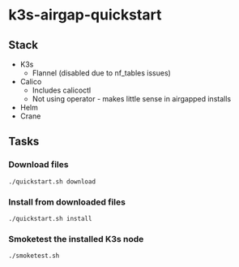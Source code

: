 # k3s-airgap-quickstart

## Stack
- K3s
  - Flannel (disabled due to nf_tables issues)
- Calico
  - Includes calicoctl
  - Not using operator - makes little sense in airgapped installs
- Helm
- Crane


## Tasks
### Download files
```./quickstart.sh download```

### Install from downloaded files
```./quickstart.sh install```

### Smoketest the installed K3s node
```./smoketest.sh```
